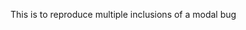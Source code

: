 This is to reproduce <trigger trigger="click" for="modal:bugRepro">multiple inclusions of a modal bug</trigger> 

<modal large title="Establishing Requirements" id="modal:bugRepro">
<include src="../requirements/EstablishingRequirements.md#preview"/>
</modal>
